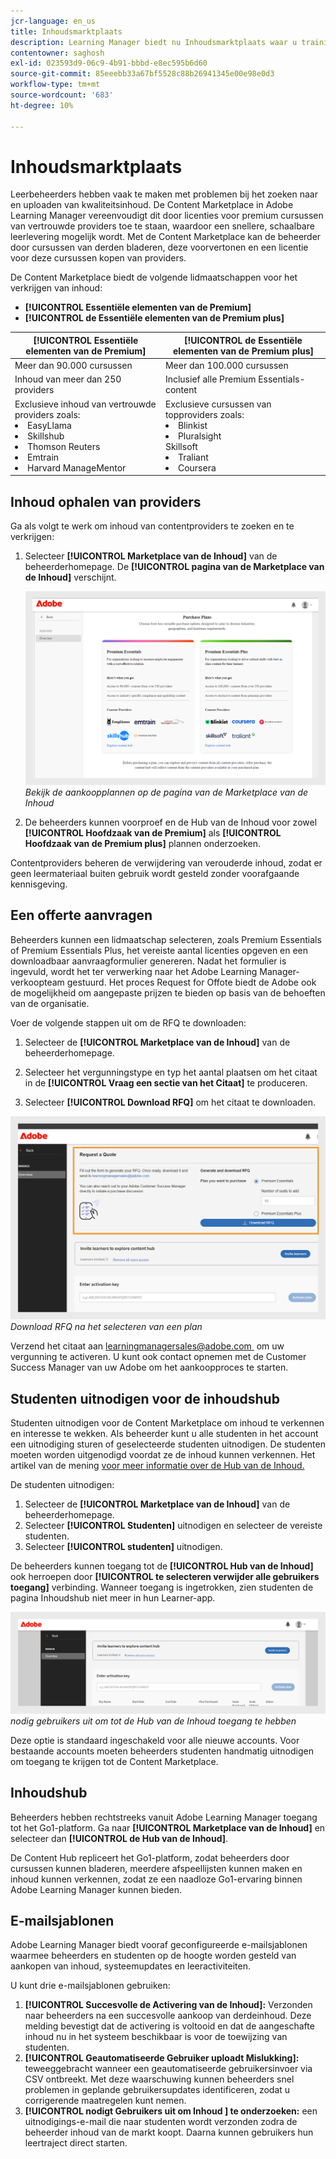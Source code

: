 ```yaml
---
jcr-language: en_us
title: Inhoudsmarktplaats
description: Learning Manager biedt nu Inhoudsmarktplaats waar u trainingen kunt ontdekken en kopen. Verken meer dan 70.000 cursussen over een breed scala aan onderwerpen, beschikbaar in meerdere formaten. Kies uit beheerde afspeellijsten die zijn gericht op een enorme verscheidenheid aan rollen en vervul uw behoeftes voor leren en het verbeteren van uw vaardigheden.
contentowner: saghosh
exl-id: 023593d9-06c9-4b91-bbbd-e8ec595b6d60
source-git-commit: 85eeebb33a67bf5528c88b26941345e00e98e0d3
workflow-type: tm+mt
source-wordcount: '683'
ht-degree: 10%

---
```


# Inhoudsmarktplaats

Leerbeheerders hebben vaak te maken met problemen bij het zoeken naar en uploaden van kwaliteitsinhoud. De Content Marketplace in Adobe Learning Manager vereenvoudigt dit door licenties voor premium cursussen van vertrouwde providers toe te staan, waardoor een snellere, schaalbare leerlevering mogelijk wordt. Met de Content Marketplace kan de beheerder door cursussen van derden bladeren, deze voorvertonen en een licentie voor deze cursussen kopen van providers.

De Content Marketplace biedt de volgende lidmaatschappen voor het verkrijgen van inhoud:

* **[!UICONTROL Essentiële elementen van de Premium]**
* **[!UICONTROL de Essentiële elementen van de Premium plus]**

| **[!UICONTROL Essentiële elementen van de Premium]** | **[!UICONTROL de Essentiële elementen van de Premium plus]** |
|---|---|
| Meer dan 90.000 cursussen | Meer dan 100.000 cursussen |
| Inhoud van meer dan 250 providers | Inclusief alle Premium Essentials-content |
| Exclusieve inhoud van vertrouwde providers zoals:<li>EasyLlama</li><li>Skillshub</li><li>Thomson Reuters</li><li>Emtrain</li><li>Harvard ManageMentor</li> | Exclusieve cursussen van topproviders zoals: <li>Blinkist</li><li>Pluralsight</li>Skillsoft</li><li>Traliant</li><li>Coursera</li> |

<!--**[!UICONTROL Premium Essentials]**:
A cost-effective solution designed to enhance employee engagement. 

* Access to over 90,000 courses
* Content from more than 250 providers
* Focus on compliance and skill improvement
* Exclusive content from trusted providers such as:
   * EasyLlama
   * Skillshub
   * Thomson Reuters
   * Emtrain
   * Harvard ManageMentor

**[!UICONTROL Premium Essentials Plus]**:

* Access to more than 100,000 courses
* Includes all Premium Essentials content
* Exclusive courses from top providers like:
   * Blinkist
   * Pluralsight
   * Skillsoft
   * Traliant
   * Coursera

Select the plan that best meets your organization's learning goals and budget.-->

## Inhoud ophalen van providers

Ga als volgt te werk om inhoud van contentproviders te zoeken en te verkrijgen:

1. Selecteer **[!UICONTROL Marketplace van de Inhoud]** van de beheerderhomepage. De **[!UICONTROL pagina van de Marketplace van de Inhoud]** verschijnt.

   ![](assets/purchase-plans.png)
   _Bekijk de aankoopplannen op de pagina van de Marketplace van de Inhoud_

2. De beheerders kunnen voorproef en de Hub van de Inhoud voor zowel **[!UICONTROL Hoofdzaak van de Premium]** als **[!UICONTROL Hoofdzaak van de Premium plus]** plannen onderzoeken.

Contentproviders beheren de verwijdering van verouderde inhoud, zodat er geen leermateriaal buiten gebruik wordt gesteld zonder voorafgaande kennisgeving.

<!--Learning Manager now offers Content Marketplace for you to explore and purchase trainings. Explore 70,000+ courses that cover a wide range of topics, available in multiple formats. Choose from curated playlists that cater to a vast variety of roles and meet your learning and upskilling needs.

In the Administrator app, there is a new option **[!UICONTROL Content Marketplace]**, which you'll find on the left panel.

Users can purchase from curated playlists covering various topics or purchase the entire catalog. 

On the page, you can see two tiles, Enterprise Training and Creative Cloud Training. The first tile launches the marketplace, using which you can acquire courses for your learners. The latter launches the content catalog.

The Enterprise Training page in the Administrator app enables you to invite users and download the Express Interest report, and also purchase the entire catalog or curated playlist.-->

## Een offerte aanvragen

Beheerders kunnen een lidmaatschap selecteren, zoals Premium Essentials of Premium Essentials Plus, het vereiste aantal licenties opgeven en een downloadbaar aanvraagformulier genereren. Nadat het formulier is ingevuld, wordt het ter verwerking naar het Adobe Learning Manager-verkoopteam gestuurd. Het proces Request for Offote biedt de Adobe ook de mogelijkheid om aangepaste prijzen te bieden op basis van de behoeften van de organisatie.

Voer de volgende stappen uit om de RFQ te downloaden:

1. Selecteer de **[!UICONTROL Marketplace van de Inhoud]** van de beheerderhomepage.

2. Selecteer het vergunningstype en typ het aantal plaatsen om het citaat in de **[!UICONTROL Vraag een sectie van het Citaat]** te produceren.

3. Selecteer **[!UICONTROL Download RFQ]** om het citaat te downloaden.

![](assets/purchase-plans-go1.png)
_Download RFQ na het selecteren van een plan_

Verzend het citaat aan [&#x200B; learningmanagersales@adobe.com &#x200B;](mailto:learningmanagersales@adobe.com) om uw vergunning te activeren. U kunt ook contact opnemen met de Customer Success Manager van uw Adobe om het aankoopproces te starten.

## Studenten uitnodigen voor de inhoudshub

Studenten uitnodigen voor de Content Marketplace om inhoud te verkennen en interesse te wekken. Als beheerder kunt u alle studenten in het account een uitnodiging sturen of geselecteerde studenten uitnodigen. De studenten moeten worden uitgenodigd voordat ze de inhoud kunnen verkennen. Het artikel van de mening [&#x200B; voor meer informatie over de Hub van de Inhoud.](/help/migrated/administrators/feature-summary/content-marketplace.md#content-hub)

De studenten uitnodigen:

1. Selecteer de **[!UICONTROL Marketplace van de Inhoud]** van de beheerderhomepage.
2. Selecteer **[!UICONTROL Studenten]** uitnodigen en selecteer de vereiste studenten.
3. Selecteer **[!UICONTROL studenten]** uitnodigen.

De beheerders kunnen toegang tot de **[!UICONTROL Hub van de Inhoud]** ook herroepen door **[!UICONTROL te selecteren verwijder alle gebruikers toegang]** verbinding. Wanneer toegang is ingetrokken, zien studenten de pagina Inhoudshub niet meer in hun Learner-app.

![](assets/invite-users.png)
_nodig gebruikers uit om tot de Hub van de Inhoud toegang te hebben_

Deze optie is standaard ingeschakeld voor alle nieuwe accounts. Voor bestaande accounts moeten beheerders studenten handmatig uitnodigen om toegang te krijgen tot de Content Marketplace.

<!--## Purchase

You get unlimited access to the entire library of courses. Click the **[!UICONTROL Purchase]** button to download a Purchase Request form.

![](assets/purchase-request.png)

*Enter the number of seats to purchase*

Specify the number of seats for which you want to purchase the courses for. Download the purchase request form and then send the form to the sales team of Learning Manager.

The team will then validate the information and then generate a key, which will be provided to you. This is the activation key using which you'll grant access to your users to the content offering.

After the key is generated by the CSAM team, the Administrator can use the key to import the courses, and migrate the courses into the existing catalog or the new catalog.

During migration of courses, the status displays as **[!UICONTROL Importing Courses]**. Once the migration completes, the Administrator gets a notification that migration is complete and successful.

The **[!UICONTROL Licenses]** section then displays all the licenses that are acquired for the account.

The Administrator can see the links of the purchased catalogs in the Catalog Overview page.

Once the courses are added to the catalog, the Administrator can then grant access to the trainings to various user or user groups.

![](assets/licenses.png)

*Grant access to training to users and user groups*-->

<!--## Express interest report

When a learner clicks Express interest to Catalog in the Learner app, the interest is recorded in an Express interest report. The Administrator can download the report. The report (csv) contains the following fields:

* Name of the catalog
* Number of users expressing interest
* Email of the user expressing interest-->

## Inhoudshub

Beheerders hebben rechtstreeks vanuit Adobe Learning Manager toegang tot het Go1-platform. Ga naar **[!UICONTROL Marketplace van de Inhoud]** en selecteer dan **[!UICONTROL de Hub van de Inhoud]**.

De Content Hub repliceert het Go1-platform, zodat beheerders door cursussen kunnen bladeren, meerdere afspeellijsten kunnen maken en inhoud kunnen verkennen, zodat ze een naadloze Go1-ervaring binnen Adobe Learning Manager kunnen bieden.

## E-mailsjablonen

Adobe Learning Manager biedt vooraf geconfigureerde e-mailsjablonen waarmee beheerders en studenten op de hoogte worden gesteld van aankopen van inhoud, systeemupdates en leeractiviteiten.

U kunt drie e-mailsjablonen gebruiken:

1. **[!UICONTROL Succesvolle de Activering van de Inhoud &#x200B;]:** Verzonden naar beheerders na een succesvolle aankoop van derdeinhoud. Deze melding bevestigt dat de activering is voltooid en dat de aangeschafte inhoud nu in het systeem beschikbaar is voor de toewijzing van studenten.
2. **[!UICONTROL Geautomatiseerde Gebruiker uploadt Mislukking &#x200B;]:** teweeggebracht wanneer een geautomatiseerde gebruikersinvoer via CSV ontbreekt. Met deze waarschuwing kunnen beheerders snel problemen in geplande gebruikersupdates identificeren, zodat u corrigerende maatregelen kunt nemen.
3. **[!UICONTROL nodigt Gebruikers uit om Inhoud &#x200B;] te onderzoeken:** een uitnodigings-e-mail die naar studenten wordt verzonden zodra de beheerder inhoud van de markt koopt. Daarna kunnen gebruikers hun leertraject direct starten.

<!--Purchased courses cannot be added in recurring certificates.
Purchased courses cannot be shared to peer accounts.
Purchased courses can be consumed by all users who get access to it. Configure the catalog visibility to restrict the visibility of purchased courses to limited users.
Purchased courses cannot be consumed once the activation key expires. Please purchase/activate another key to allow consumption.-->

<!--## Content Hub in Content Marketplace

Content Hub allows Administrators and Subject Matter Experts (SMEs) to shortlist required playlists from learner app. Once shortlisted, Admins can download the Purchase Request Form and share it with the Adobe Sales agent.

An Admin can invite SMEs to shortlist the playlist which they are interested in. 

![](assets/content-hub.png)

*Launch Content Hub from the marketplace*

Content Hub is available in Learner role for all Administrators. Administrators allow SMEs to shortlist the playlist which they are interested in purchasing.

The Content Hub page is visible to Administrators in their learner role all the time as it allows them to shortlist playlists easily. To help you in shortlisting the right playlist, Admins can make this page accessible to limited Subject matter experts in their account. Just visit the Enterprise Training page on Admin side and take steps to provide access.  

![](assets/content-hub-resources.png)

*View resources in the Content hub*

Learning Manager also enables Administrators to download a shortlisted playlist and share it with Adobe Sales team. Before downloading the shortlist, visit the Content Hub and shortlist a playlist by adding a playlist to your library. 

Then as Administrator, click **[!UICONTROL Content Marketplace]** > **[!UICONTROL Enterprise Training]** > **[!UICONTROL Purchase section]** > **[!UICONTROL Curated Playlists]**. Click the **[!UICONTROL Purchase]** button to download the Purchase request form which contains the details of your shortlisted playlist.

![](assets/download-purchase-request.png)

*Download the Purchase Request form*

The courses and Playlist which you see in the Content Hub are the same as what you see in the Content Marketplace. Content Hub simply provides an ability for Administrators and limited SMEs to shortlist playlist easily for purchase.-->
